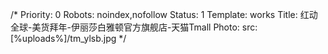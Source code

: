 /*
Priority: 0
Robots: noindex,nofollow
Status: 1
Template: works
Title: 红动全球-美货拜年-伊丽莎白雅顿官方旗舰店-天猫Tmall
Photo: 
  src: [%uploads%]/tm_ylsb.jpg
*/